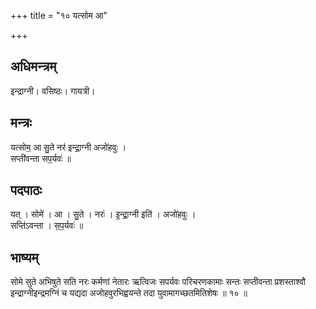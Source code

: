 +++
title = "१० यत्सोम आ"

+++
## अधिमन्त्रम्
इन्द्राग्नी। वसिष्ठः। गायत्री।

## मन्त्रः
यत्सोम॒ आ सु॒ते नर॑ इन्द्रा॒ग्नी अजो॑हवुः ।  
सप्ती॑वन्ता सप॒र्यवः॑ ॥

## पदपाठः
यत् । सोमे॑ । आ । सु॒ते । नरः॑ । इ॒न्द्रा॒ग्नी इति॑ । अजो॑हवुः ।  
सप्ति॑ऽवन्ता । स॒प॒र्यवः॑ ॥

## भाष्यम्
सोमे सुते अभिषुते सति नरः कर्मणां नेतारः ऋत्विजः सपर्यवः परिचरणकामाः सन्तः सप्तीवन्ता प्रशस्ताश्वौ इन्द्राग्नीइन्द्रमग्निं च यद्यदा अजोहवुरभिह्वयन्ते तदा युवामागच्छतमितिशेषः ॥ १० ॥